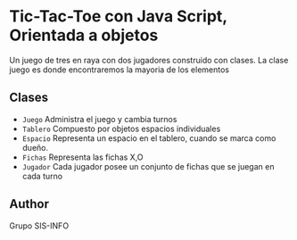 # Tic-Tac-Toe con Java Script, Orientada a objetos
Un juego de tres en raya con dos jugadores construido con clases. 
La clase juego es donde encontraremos la mayoria de los elementos

## Clases
* ```Juego``` Administra el juego y cambia turnos
* ```Tablero``` Compuesto por objetos espacios individuales
* ```Espacio``` Representa un espacio en el tablero, cuando se marca como dueño.
* ```Fichas``` Representa las fichas X,O
* ```Jugador``` Cada jugador posee un conjunto de fichas que se juegan en cada turno

## Author
Grupo SIS-INFO